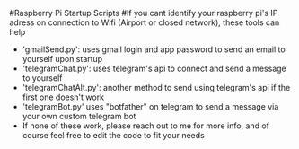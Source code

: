 #Raspberry Pi Startup Scripts
#If you cant identify your raspberry pi's IP adress on connection to Wifi (Airport or closed network), these tools can help
* 'gmailSend.py': uses gmail login and app password to send an email to yourself upon startup
* 'telegramChat.py': uses telegram's api to connect and send a message to yourself
* 'telegramChatAlt.py': another method to send using telegram's api if the first one doesn't work
* 'telegramBot.py' uses "botfather" on telegram to send a message via your own custom telegram bot
* If none of these work, please reach out to me for more info, and of course feel free to edit the code to fit your needs

